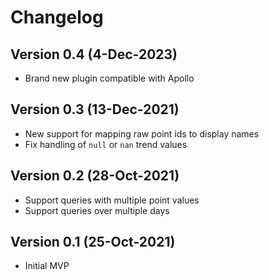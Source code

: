 # Changelog

## Version 0.4 (4-Dec-2023)
* Brand new plugin compatible with Apollo

## Version 0.3 (13-Dec-2021)
* New support for mapping raw point ids to display names
* Fix handling of `null` or `nan` trend values

## Version 0.2 (28-Oct-2021)
* Support queries with multiple point values
* Support queries over multiple days

## Version 0.1 (25-Oct-2021)
* Initial MVP